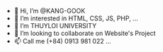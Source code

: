- 👋 Hi, I’m @KANG-GOOK
- 👀 I’m interested in HTML, CSS, JS, PHP, ...
- 🌱 I’m THUYLOI UNIVERSITY
- 💞️ I’m looking to collaborate on Website's Project
- 📫 Call me (+84) 0913 981 022 ...

<!---
KANG-GOOK/KANG-GOOK is a ✨ special ✨ repository because its `README.md` (this file) appears on your GitHub profile.
You can click the Preview link to take a look at your changes.
--->
